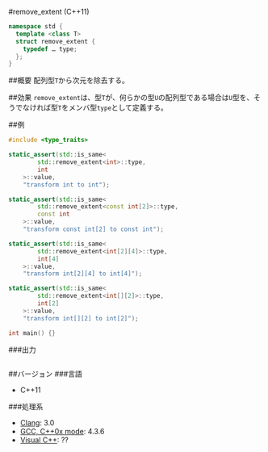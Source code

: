 #remove_extent (C++11)
```cpp
namespace std {
  template <class T>
  struct remove_extent {
    typedef … type;
  };
}
```

##概要
配列型`T`から次元を除去する。


##効果
`remove_extent`は、型`T`が、何らかの型`U`の配列型である場合は`U`型を、そうでなければ型`T`をメンバ型`type`として定義する。


##例
```cpp
#include <type_traits>

static_assert(std::is_same<
        std::remove_extent<int>::type,
        int
    >::value,
    "transform int to int");

static_assert(std::is_same<
        std::remove_extent<const int[2]>::type,
        const int
    >::value,
    "transform const int[2] to const int");

static_assert(std::is_same<
        std::remove_extent<int[2][4]>::type,
        int[4]
    >::value,
    "transform int[2][4] to int[4]");

static_assert(std::is_same<
        std::remove_extent<int[][2]>::type,
        int[2]
    >::value,
    "transform int[][2] to int[2]");

int main() {}
```

###出力
```
```

##バージョン
###言語
- C++11

###処理系
- [Clang](/implementation.md#clang): 3.0
- [GCC, C++0x mode](/implementation.md#gcc): 4.3.6
- [Visual C++](/implementation.md#visual_cpp): ??


